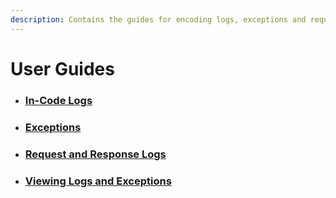 ```yaml
---
description: Contains the guides for encoding logs, exceptions and request/response logs.
---
```


# User Guides

* ### [In-Code Logs](in-code-logs.md)
* ### [Exceptions](exceptions.md)
* ### [Request and Response Logs](configurations.md)
* ### [ Viewing Logs and Exceptions](view-logs.md)

